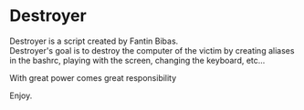 # Destroyer
  
Destroyer is a script created by Fantin Bibas.  
Destroyer's goal is to destroy the computer of the victim by creating aliases in the bashrc, playing with the screen, changing the keyboard, etc...  
  
With great power comes great responsibility  
  
Enjoy.